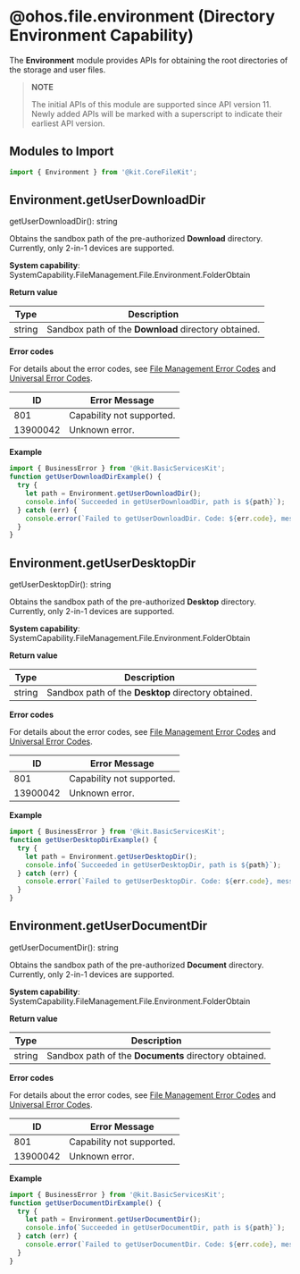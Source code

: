 # @ohos.file.environment (Directory Environment Capability)

The **Environment** module provides APIs for obtaining the root directories of the storage and user files.

> **NOTE**
>
> The initial APIs of this module are supported since API version 11. Newly added APIs will be marked with a superscript to indicate their earliest API version.

## Modules to Import

```ts
import { Environment } from '@kit.CoreFileKit';
```

## Environment.getUserDownloadDir

getUserDownloadDir(): string

Obtains the sandbox path of the pre-authorized **Download** directory. Currently, only 2-in-1 devices are supported.

**System capability**: SystemCapability.FileManagement.File.Environment.FolderObtain

**Return value**

| Type                 | Description                 |
| --------------------- |---------------------|
| string | Sandbox path of the **Download** directory obtained.|

**Error codes**

For details about the error codes, see [File Management Error Codes](errorcode-filemanagement.md) and [Universal Error Codes](../errorcode-universal.md).

| ID   | Error Message      |
|----------| --------- |
| 801      | Capability not supported. |
| 13900042 | Unknown error. |

**Example**

```ts
import { BusinessError } from '@kit.BasicServicesKit';
function getUserDownloadDirExample() {
  try {
    let path = Environment.getUserDownloadDir();
    console.info(`Succeeded in getUserDownloadDir, path is ${path}`);
  } catch (err) {
    console.error(`Failed to getUserDownloadDir. Code: ${err.code}, message: ${err.message}`);
  }
}
```

## Environment.getUserDesktopDir

getUserDesktopDir(): string

Obtains the sandbox path of the pre-authorized **Desktop** directory. Currently, only 2-in-1 devices are supported.

**System capability**: SystemCapability.FileManagement.File.Environment.FolderObtain

**Return value**

| Type                 | Description                 |
| --------------------- |---------------------|
| string | Sandbox path of the **Desktop** directory obtained.|

**Error codes**

For details about the error codes, see [File Management Error Codes](errorcode-filemanagement.md) and [Universal Error Codes](../errorcode-universal.md).

| ID   | Error Message      |
|----------| --------- |
| 801      | Capability not supported. |
| 13900042 | Unknown error. |

**Example**

```ts
import { BusinessError } from '@kit.BasicServicesKit';
function getUserDesktopDirExample() {
  try {
    let path = Environment.getUserDesktopDir();
    console.info(`Succeeded in getUserDesktopDir, path is ${path}`);
  } catch (err) {
    console.error(`Failed to getUserDesktopDir. Code: ${err.code}, message: ${err.message}`);
  }
}
```

## Environment.getUserDocumentDir

getUserDocumentDir(): string

Obtains the sandbox path of the pre-authorized **Document** directory. Currently, only 2-in-1 devices are supported.

**System capability**: SystemCapability.FileManagement.File.Environment.FolderObtain

**Return value**

| Type                 | Description                 |
| --------------------- |---------------------|
| string | Sandbox path of the **Documents** directory obtained.|

**Error codes**

For details about the error codes, see [File Management Error Codes](errorcode-filemanagement.md) and [Universal Error Codes](../errorcode-universal.md).

| ID   | Error Message      |
|----------| --------- |
| 801      | Capability not supported. |
| 13900042 | Unknown error. |

**Example**

```ts
import { BusinessError } from '@kit.BasicServicesKit';
function getUserDocumentDirExample() {
  try {
    let path = Environment.getUserDocumentDir();
    console.info(`Succeeded in getUserDocumentDir, path is ${path}`);
  } catch (err) {
    console.error(`Failed to getUserDocumentDir. Code: ${err.code}, message: ${err.message}`);
  }
}
```
